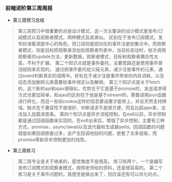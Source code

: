 ### 前端进阶第三周周报

* 第三周预习总结
> 第三周预习中很重要的点是设计模式，这一次主要讲的设计模式是发布/订阅模式以及观察者模式。两种模式及其类似。
> 区别在于发布订阅模式，发布扮演着调度中心的角色，而订阅则是把对应的事件注册到集合中。而观察者模式，则是目标把观察者添加到观察者列表中，当目标变动时，依次调用观察者的update方法，更新数据。观察者模式，目标和观察者耦合性太高，不利于扩展。
> 第二个知识点就是事件委托，主要思路还是使用事件冒泡规则来实现的。
通过把事件委托给父级元素，减少注册事件的元素，通过event判断真实的调用中。好处在于减少注册事件带来的内存消耗，以及动态添加删除元素需要给事件绑定以及解绑。
> 第三个知识点是关于fetch的，这个新的api和ajax很相似，优势在于它是基于promsie的，发送请求得方式也更加简单，和ajax的区别在于他是基于stream的，需要调用json函数进行转化，而且一些如cookie这样的信息要设置才能带上。并且天然支持跨域。缺点在于兼容性不是很好，中断请求不是很方便，而且比起ajax来，没法加入加载进度条。
> 第四个知识点是异步流程控制。在es6以前，异步控制都是通过回调函数来实现的。在es6出来后，增强了异步控制，主要有三种方式，promise，async/await以及迭代器和生成器yeild。回调函数的问题就是如果回调嵌套过多，会产生回调地狱的问题，嵌套了太多层级，而promise等新异步控制更加的线性。
* 第三周练习
> 第二周专业是关于继承的，感觉难度不是很高。
> 练习有两个，一个是编写发布订阅模式和观察者模式，按照老师给的资料，还是很容易的。
> 第二个练习是关于事件问题的，我感觉是做出来了，但应该还有可以优化的点。
